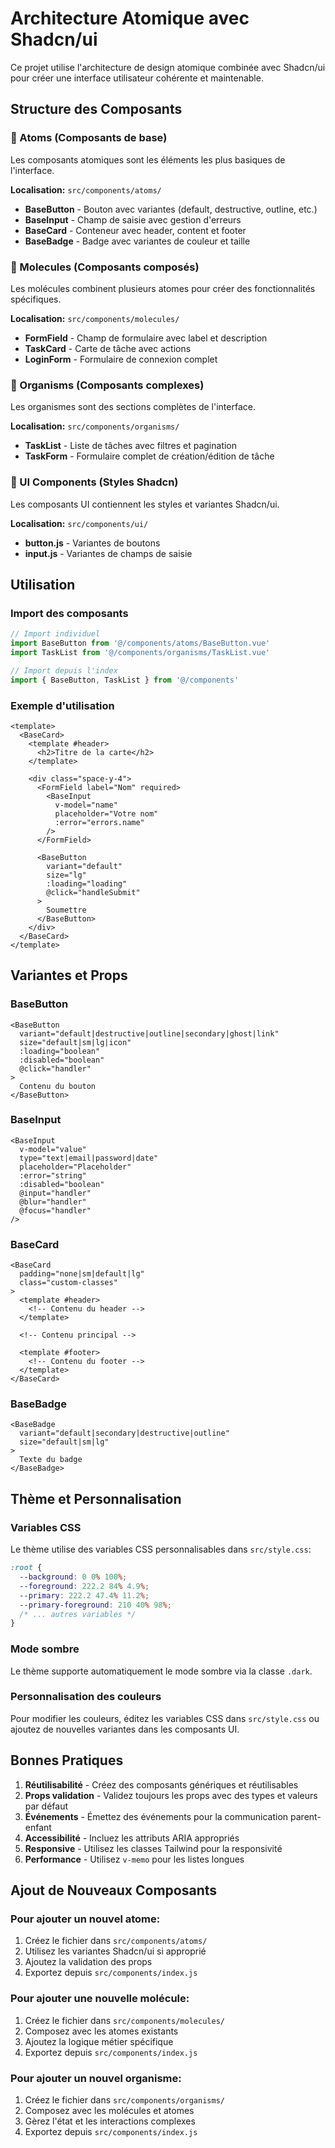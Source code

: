 # Architecture Atomique avec Shadcn/ui

Ce projet utilise l'architecture de design atomique combinée avec Shadcn/ui pour créer une interface utilisateur cohérente et maintenable.

## Structure des Composants

### 🧪 Atoms (Composants de base)
Les composants atomiques sont les éléments les plus basiques de l'interface.

**Localisation:** `src/components/atoms/`

- **BaseButton** - Bouton avec variantes (default, destructive, outline, etc.)
- **BaseInput** - Champ de saisie avec gestion d'erreurs
- **BaseCard** - Conteneur avec header, content et footer
- **BaseBadge** - Badge avec variantes de couleur et taille

### 🧬 Molecules (Composants composés)
Les molécules combinent plusieurs atomes pour créer des fonctionnalités spécifiques.

**Localisation:** `src/components/molecules/`

- **FormField** - Champ de formulaire avec label et description
- **TaskCard** - Carte de tâche avec actions
- **LoginForm** - Formulaire de connexion complet

### 🦠 Organisms (Composants complexes)
Les organismes sont des sections complètes de l'interface.

**Localisation:** `src/components/organisms/`

- **TaskList** - Liste de tâches avec filtres et pagination
- **TaskForm** - Formulaire complet de création/édition de tâche

### 🎨 UI Components (Styles Shadcn)
Les composants UI contiennent les styles et variantes Shadcn/ui.

**Localisation:** `src/components/ui/`

- **button.js** - Variantes de boutons
- **input.js** - Variantes de champs de saisie

## Utilisation

### Import des composants
```javascript
// Import individuel
import BaseButton from '@/components/atoms/BaseButton.vue'
import TaskList from '@/components/organisms/TaskList.vue'

// Import depuis l'index
import { BaseButton, TaskList } from '@/components'
```

### Exemple d'utilisation
```vue
<template>
  <BaseCard>
    <template #header>
      <h2>Titre de la carte</h2>
    </template>
    
    <div class="space-y-4">
      <FormField label="Nom" required>
        <BaseInput
          v-model="name"
          placeholder="Votre nom"
          :error="errors.name"
        />
      </FormField>
      
      <BaseButton
        variant="default"
        size="lg"
        :loading="loading"
        @click="handleSubmit"
      >
        Soumettre
      </BaseButton>
    </div>
  </BaseCard>
</template>
```

## Variantes et Props

### BaseButton
```vue
<BaseButton
  variant="default|destructive|outline|secondary|ghost|link"
  size="default|sm|lg|icon"
  :loading="boolean"
  :disabled="boolean"
  @click="handler"
>
  Contenu du bouton
</BaseButton>
```

### BaseInput
```vue
<BaseInput
  v-model="value"
  type="text|email|password|date"
  placeholder="Placeholder"
  :error="string"
  :disabled="boolean"
  @input="handler"
  @blur="handler"
  @focus="handler"
/>
```

### BaseCard
```vue
<BaseCard
  padding="none|sm|default|lg"
  class="custom-classes"
>
  <template #header>
    <!-- Contenu du header -->
  </template>
  
  <!-- Contenu principal -->
  
  <template #footer>
    <!-- Contenu du footer -->
  </template>
</BaseCard>
```

### BaseBadge
```vue
<BaseBadge
  variant="default|secondary|destructive|outline"
  size="default|sm|lg"
>
  Texte du badge
</BaseBadge>
```

## Thème et Personnalisation

### Variables CSS
Le thème utilise des variables CSS personnalisables dans `src/style.css`:

```css
:root {
  --background: 0 0% 100%;
  --foreground: 222.2 84% 4.9%;
  --primary: 222.2 47.4% 11.2%;
  --primary-foreground: 210 40% 98%;
  /* ... autres variables */
}
```

### Mode sombre
Le thème supporte automatiquement le mode sombre via la classe `.dark`.

### Personnalisation des couleurs
Pour modifier les couleurs, éditez les variables CSS dans `src/style.css` ou ajoutez de nouvelles variantes dans les composants UI.

## Bonnes Pratiques

1. **Réutilisabilité** - Créez des composants génériques et réutilisables
2. **Props validation** - Validez toujours les props avec des types et valeurs par défaut
3. **Événements** - Émettez des événements pour la communication parent-enfant
4. **Accessibilité** - Incluez les attributs ARIA appropriés
5. **Responsive** - Utilisez les classes Tailwind pour la responsivité
6. **Performance** - Utilisez `v-memo` pour les listes longues

## Ajout de Nouveaux Composants

### Pour ajouter un nouvel atome:
1. Créez le fichier dans `src/components/atoms/`
2. Utilisez les variantes Shadcn/ui si approprié
3. Ajoutez la validation des props
4. Exportez depuis `src/components/index.js`

### Pour ajouter une nouvelle molécule:
1. Créez le fichier dans `src/components/molecules/`
2. Composez avec les atomes existants
3. Ajoutez la logique métier spécifique
4. Exportez depuis `src/components/index.js`

### Pour ajouter un nouvel organisme:
1. Créez le fichier dans `src/components/organisms/`
2. Composez avec les molécules et atomes
3. Gèrez l'état et les interactions complexes
4. Exportez depuis `src/components/index.js` 